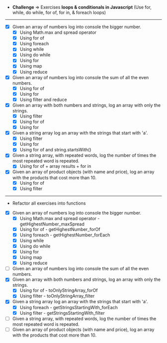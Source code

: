 - **Challenge** ⇒ Exercises **loops & conditionals in Javascript** (Use for, while, do while, for of, for in, & foreach loops)

<hr>

- [x] Given an array of numbers log into console the bigger number.
  - [x] Using Math.max and spread operator
  - [x] Using for of
  - [x] Using foreach
  - [x] Using while
  - [x] Using do while
  - [x] Using for
  - [x] Using map
  - [x] Using reduce
- [x] Given an array of numbers log into console the sum of all the even numbers.
  - [x] Using for of
  - [x] Using for
  - [x] Using filter and reduce
- [x] Given an array with both numbers and strings, log an array with only the strings.
  - [x] Using filter
  - [x] Using for of
  - [x] Using for
- [x] Given a string array log an array with the strings that start with 'a'.
  - [x] Using filter
  - [x] Using for
  - [x] Using for of and string.startsWith()
- [x] Given a string array, with repeated words, log the number of times the most repeated word is repeated. 
  - [x] Using for of + array results + for in
- [x] Given an array of product objects (with name and price), log an array with the products that cost more than 10.
  - [x] Using for of
  - [x] Using filter
<hr>

- Refactor all exercises into functions
- [x] Given an array of numbers log into console the bigger number.
  - [x] Using Math.max and spread operator - getHighestNumber_maxSpread
  - [x] Using for of - getHighestNumber_forOf
  - [x] Using foreach - getHighestNumber_forEach
  - [x] Using while
  - [x] Using do while
  - [x] Using for
  - [x] Using map
  - [x] Using reduce
- [ ] Given an array of numbers log into console the sum of all the even numbers.
- [x] Given an array with both numbers and strings, log an array with only the strings.
  - [x] Using for of - toOnlyStringArray_forOf
  - [x] Using filter - toOnlyStringArray_filter
- [x] Given a string array log an array with the strings that start with 'a'.
  - [x] Using foreach - getStringsStartingWith_forEach
  - [x] Using filter - getStringsStartingWith_filter
- [ ] Given a string array, with repeated words, log the number of times the most repeated word is repeated. 
- [ ] Given an array of product objects (with name and price), log an array with the products that cost more than 10.